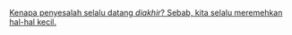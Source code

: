 [Kenapa penyesalah selalu datang *diakhir*? Sebab, kita selalu meremehkan hal-hal kecil]()[.](https://forms.gle/6n6HJaSVku92rkcj9)

